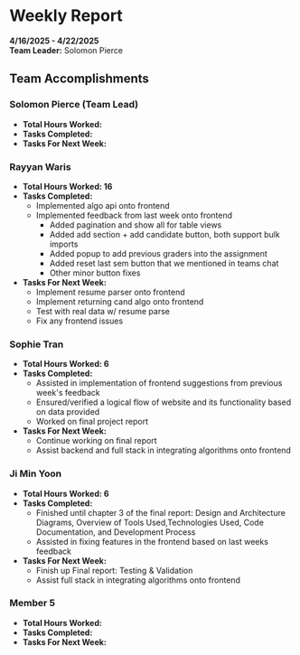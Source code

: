 # Weekly Report  
**4/16/2025 - 4/22/2025**  
**Team Leader:** Solomon Pierce

## Team Accomplishments  
### Solomon Pierce (Team Lead)
- **Total Hours Worked:**
- **Tasks Completed:**
- **Tasks For Next Week:**

### Rayyan Waris
- **Total Hours Worked: 16**
- **Tasks Completed:**
  - Implemented algo api onto frontend
  - Implemented feedback from last week onto frontend
    - Added pagination and show all for table views
    - Added add section + add candidate button, both support bulk imports
    - Added popup to add previous graders into the assignment
    - Added reset last sem button that we mentioned in teams chat
    - Other minor button fixes 
- **Tasks For Next Week:**
  - Implement resume parser onto frontend
  - Implement returning cand algo onto frontend
  - Test with real data w/ resume parse
  - Fix any frontend issues

### Sophie Tran
- **Total Hours Worked: 6**
- **Tasks Completed:**
  - Assisted in implementation of frontend suggestions from previous week's feedback
  - Ensured/verified a logical flow of website and its functionality based on data provided
  - Worked on final project report
- **Tasks For Next Week:**
  - Continue working on final report
  - Assist backend and full stack in integrating algorithms onto frontend

### Ji Min Yoon
- **Total Hours Worked: 6**
- **Tasks Completed:**
  - Finished until chapter 3 of the final report: Design and Architecture Diagrams, Overview of Tools Used,Technologies Used, Code Documentation, and Development Process
  - Assisted in fixing features in the frontend based on last weeks feedback
- **Tasks For Next Week:**
  - Finish up Final report: Testing & Validation
  - Assist full stack in integrating algorithms onto frontend

### Member 5
- **Total Hours Worked:**
- **Tasks Completed:**
- **Tasks For Next Week:**
